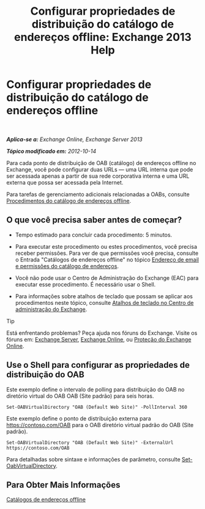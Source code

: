 ﻿---
title: 'Configurar propriedades de distribuição do catálogo de endereços offline: Exchange 2013 Help'
TOCTitle: Configurar propriedades de distribuição do catálogo de endereços offline
ms:assetid: 8df985e9-75ba-47ea-9cc3-aa98a5d8acf4
ms:mtpsurl: https://technet.microsoft.com/pt-br/library/Bb123710(v=EXCHG.150)
ms:contentKeyID: 50486091
ms.date: 05/22/2018
mtps_version: v=EXCHG.150
f1_keywords:
- Microsoft.Exchange.Management.SnapIn.Esm.Servers.ClientAccess.OabDistributionGeneralPage
ms.translationtype: MT
---

# Configurar propriedades de distribuição do catálogo de endereços offline

 

_**Aplica-se a:** Exchange Online, Exchange Server 2013_

_**Tópico modificado em:** 2012-10-14_

Para cada ponto de distribuição de OAB (catálogo) de endereços offline no Exchange, você pode configurar duas URLs — uma URL interna que pode ser acessada apenas a partir de sua rede corporativa interna e uma URL externa que possa ser acessada pela Internet.

Para tarefas de gerenciamento adicionais relacionadas a OABs, consulte [Procedimentos do catálogo de endereços offline](offline-address-book-procedures-exchange-2013-help.md).

## O que você precisa saber antes de começar?

  - Tempo estimado para concluir cada procedimento: 5 minutos.

  - Para executar este procedimento ou estes procedimentos, você precisa receber permissões. Para ver de que permissões você precisa, consulte o Entrada "Catálogos de endereços offline" no tópico [Endereço de email e permissões do catálogo de endereços](email-address-and-address-book-permissions-exchange-2013-help.md).

  - Você não pode usar o Centro de Administração do Exchange (EAC) para executar esse procedimento. É necessário usar o Shell.

  - Para informações sobre atalhos de teclado que possam se aplicar aos procedimentos neste tópico, consulte [Atalhos de teclado no Centro de administração do Exchange](keyboard-shortcuts-in-the-exchange-admin-center-exchange-online-protection-help.md).


> [!TIP]
> Está enfrentando problemas? Peça ajuda nos fóruns do Exchange. Visite os fóruns em: <A href="https://go.microsoft.com/fwlink/p/?linkid=60612">Exchange Server</A>, <A href="https://go.microsoft.com/fwlink/p/?linkid=267542">Exchange Online</A>, ou <A href="https://go.microsoft.com/fwlink/p/?linkid=285351">Proteção do Exchange Online</A>.



## Use o Shell para configurar as propriedades de distribuição do OAB

Este exemplo define o intervalo de polling para distribuição do OAB no diretório virtual do OAB OAB (Site padrão) para seis horas.

    Set-OABVirtualDirectory "OAB (Default Web Site)" -PollInterval 360

Este exemplo define o ponto de distribuição externa para https://contoso.com/OAB para o OAB diretório virtual padrão do OAB (Site padrão).

    Set-OABVirtualDirectory "OAB (Default Web Site)" -ExternalUrl https://contoso.com/OAB

Para detalhadas sobre sintaxe e informações de parâmetro, consulte [Set-OabVirtualDirectory](https://technet.microsoft.com/pt-br/library/bb124707\(v=exchg.150\)).

## Para Obter Mais Informações

[Catálogos de endereços offline](offline-address-books-exchange-2013-help.md)


